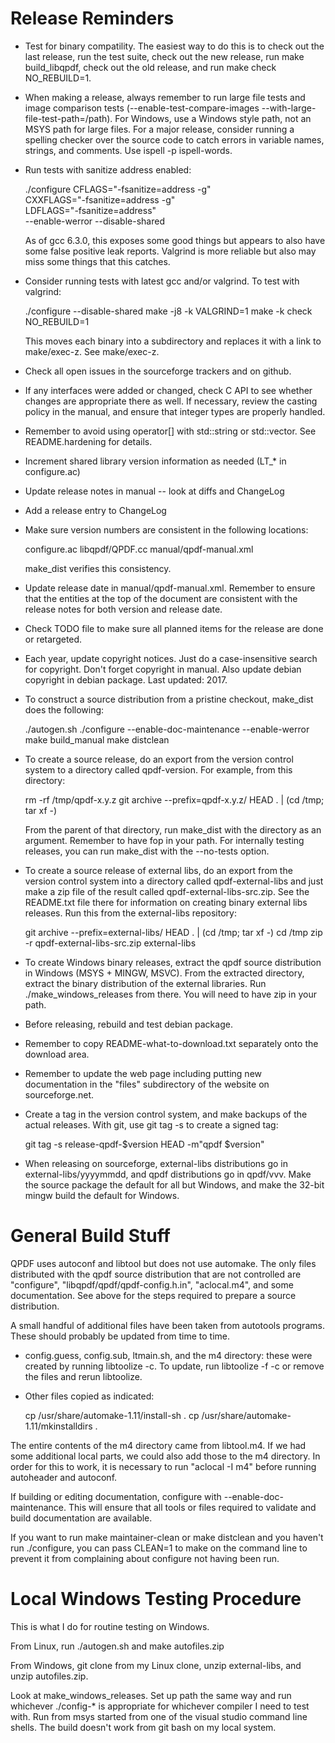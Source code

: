 Release Reminders
=================

 * Test for binary compatility. The easiest way to do this is to check
   out the last release, run the test suite, check out the new
   release, run make build_libqpdf, check out the old release, and run
   make check NO_REBUILD=1.

 * When making a release, always remember to run large file tests and
   image comparison tests (--enable-test-compare-images
   --with-large-file-test-path=/path). For Windows, use a Windows
   style path, not an MSYS path for large files. For a major release,
   consider running a spelling checker over the source code to catch
   errors in variable names, strings, and comments. Use ispell -p
   ispell-words.

 * Run tests with sanitize address enabled:

   ./configure CFLAGS="-fsanitize=address -g" \
      CXXFLAGS="-fsanitize=address -g" \
      LDFLAGS="-fsanitize=address" \
      --enable-werror --disable-shared

   As of gcc 6.3.0, this exposes some good things but appears to also
   have some false positive leak reports. Valgrind is more reliable
   but also may miss some things that this catches.

 * Consider running tests with latest gcc and/or valgrind. To test
   with valgrind:

   ./configure --disable-shared
   make -j8 -k VALGRIND=1
   make -k check NO_REBUILD=1

   This moves each binary into a subdirectory and replaces it with a
   link to make/exec-z. See make/exec-z.

 * Check all open issues in the sourceforge trackers and on github.

 * If any interfaces were added or changed, check C API to see whether
   changes are appropriate there as well.  If necessary, review the
   casting policy in the manual, and ensure that integer types are
   properly handled.

 * Remember to avoid using operator[] with std::string or
   std::vector.  See README.hardening for details.

 * Increment shared library version information as needed (LT_* in
   configure.ac)

 * Update release notes in manual -- look at diffs and ChangeLog

 * Add a release entry to ChangeLog

 * Make sure version numbers are consistent in the following
   locations:

     configure.ac
     libqpdf/QPDF.cc
     manual/qpdf-manual.xml

   make_dist verifies this consistency.

 * Update release date in manual/qpdf-manual.xml.  Remember to ensure
   that the entities at the top of the document are consistent with
   the release notes for both version and release date.

 * Check TODO file to make sure all planned items for the release are
   done or retargeted.

 * Each year, update copyright notices. Just do a case-insensitive
   search for copyright. Don't forget copyright in manual. Also update
   debian copyright in debian package. Last updated: 2017.

 * To construct a source distribution from a pristine checkout,
   make_dist does the following:

    ./autogen.sh
    ./configure --enable-doc-maintenance --enable-werror
    make build_manual
    make distclean

 * To create a source release, do an export from the version control
   system to a directory called qpdf-version.  For example, from this
   directory:

   rm -rf /tmp/qpdf-x.y.z
   git archive --prefix=qpdf-x.y.z/ HEAD . | (cd /tmp; tar xf -)

   From the parent of that directory, run make_dist with the directory
   as an argument.  Remember to have fop in your path.  For internally
   testing releases, you can run make_dist with the --no-tests option.

 * To create a source release of external libs, do an export from the
   version control system into a directory called qpdf-external-libs
   and just make a zip file of the result called
   qpdf-external-libs-src.zip.  See the README.txt file there for
   information on creating binary external libs releases. Run this
   from the external-libs repository:

   git archive --prefix=external-libs/ HEAD . | (cd /tmp; tar xf -)
   cd /tmp
   zip -r qpdf-external-libs-src.zip external-libs

 * To create Windows binary releases, extract the qpdf source
   distribution in Windows (MSYS + MINGW, MSVC).  From the extracted
   directory, extract the binary distribution of the external
   libraries.  Run ./make_windows_releases from there.  You will need
   to have zip in your path.

 * Before releasing, rebuild and test debian package.

 * Remember to copy README-what-to-download.txt separately onto the
   download area.

 * Remember to update the web page including putting new documentation
   in the "files" subdirectory of the website on sourceforge.net.

 * Create a tag in the version control system, and make backups of the
   actual releases.  With git, use git tag -s to create a signed tag:

   git tag -s release-qpdf-$version HEAD -m"qpdf $version"

 * When releasing on sourceforge, external-libs distributions go in
   external-libs/yyyymmdd, and qpdf distributions go in qpdf/vvv.
   Make the source package the default for all but Windows, and make
   the 32-bit mingw build the default for Windows.


General Build Stuff
===================

QPDF uses autoconf and libtool but does not use automake.  The only
files distributed with the qpdf source distribution that are not
controlled are "configure", "libqpdf/qpdf/qpdf-config.h.in",
"aclocal.m4", and some documentation.  See above for the steps
required to prepare a source distribution.

A small handful of additional files have been taken from autotools
programs.  These should probably be updated from time to time.

 * config.guess, config.sub, ltmain.sh, and the m4 directory: these
   were created by running libtoolize -c.  To update, run libtoolize
   -f -c or remove the files and rerun libtoolize.

 * Other files copied as indicated:

   cp /usr/share/automake-1.11/install-sh .
   cp /usr/share/automake-1.11/mkinstalldirs .

The entire contents of the m4 directory came from libtool.m4.  If we
had some additional local parts, we could also add those to the m4
directory.  In order for this to work, it is necessary to run "aclocal
-I m4" before running autoheader and autoconf.

If building or editing documentation, configure with
--enable-doc-maintenance.  This will ensure that all tools or files
required to validate and build documentation are available.

If you want to run make maintainer-clean or make distclean and you
haven't run ./configure, you can pass CLEAN=1 to make on the command
line to prevent it from complaining about configure not having been
run.

Local Windows Testing Procedure
===============================

This is what I do for routine testing on Windows.

From Linux, run ./autogen.sh and make autofiles.zip

From Windows, git clone from my Linux clone, unzip external-libs, and
unzip autofiles.zip.

Look at make_windows_releases. Set up path the same way and run
whichever ./config-* is appropriate for whichever compiler I need to
test with. Run from msys started from one of the visual studio command
line shells. The build doesn't work from git bash on my local system.
